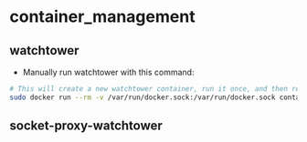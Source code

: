 # container_management

## watchtower

* Manually run watchtower with this command:

```bash
# This will create a new watchtower container, run it once, and then remove the container
sudo docker run --rm -v /var/run/docker.sock:/var/run/docker.sock containrrr/watchtower --run-once
```

## socket-proxy-watchtower
